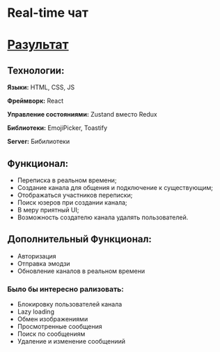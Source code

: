 # Real-time чат

# [Разультат](https://sibers-rt-chat.vercel.app/)

## Технологии:
**Языки:** HTML, CSS, JS

**Фреймворк:** React

**Управление состояниями:** Zustand вместо Redux

**Библиотеки:** EmojiPicker, Toastify

**Server:** Бибилиотеки

## Функционал:
- Переписка в реальном времени;
- Создание канала для общения и подключение к существующим;
- Отображаться участников переписки;
- Поиск юзеров при создании канала;
- В меру приятный UI;
- Возможность создателю канала удалять пользователей.

## Дополнительный Функционал:
- Авторизация
- Отправка эмодзи
- Обновление каналов в реальном времени

### Было бы интересно рализовать:
- Блокировку пользователей канала
- Lazy loading
- Обмен изображениями
- Просмотренные сообщения
- Поиск по сообщениям
- Удаление и изменение сообщениий